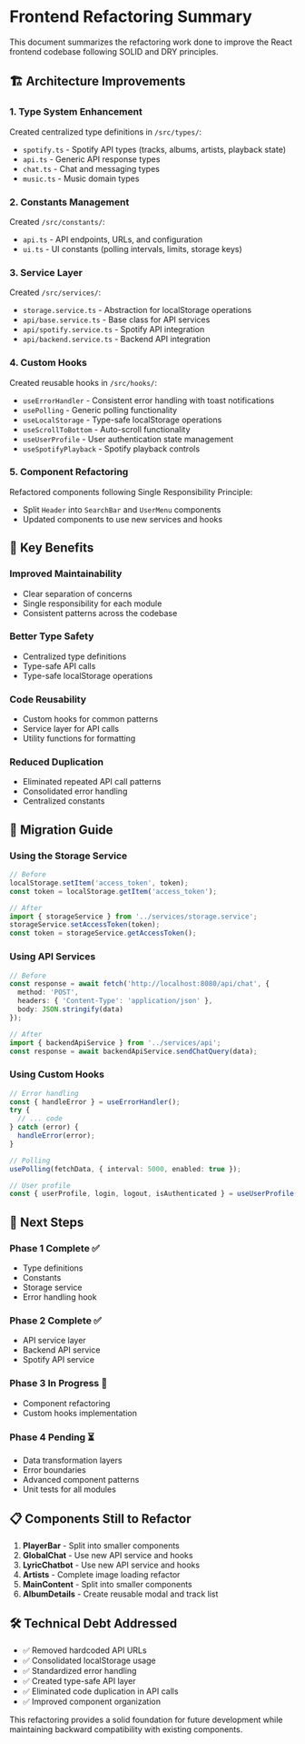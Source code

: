 # Frontend Refactoring Summary

This document summarizes the refactoring work done to improve the React frontend codebase following SOLID and DRY principles.

## 🏗️ Architecture Improvements

### 1. **Type System Enhancement**
Created centralized type definitions in `/src/types/`:
- `spotify.ts` - Spotify API types (tracks, albums, artists, playback state)
- `api.ts` - Generic API response types
- `chat.ts` - Chat and messaging types
- `music.ts` - Music domain types

### 2. **Constants Management**
Created `/src/constants/`:
- `api.ts` - API endpoints, URLs, and configuration
- `ui.ts` - UI constants (polling intervals, limits, storage keys)

### 3. **Service Layer**
Created `/src/services/`:
- `storage.service.ts` - Abstraction for localStorage operations
- `api/base.service.ts` - Base class for API services
- `api/spotify.service.ts` - Spotify API integration
- `api/backend.service.ts` - Backend API integration

### 4. **Custom Hooks**
Created reusable hooks in `/src/hooks/`:
- `useErrorHandler` - Consistent error handling with toast notifications
- `usePolling` - Generic polling functionality
- `useLocalStorage` - Type-safe localStorage operations
- `useScrollToBottom` - Auto-scroll functionality
- `useUserProfile` - User authentication state management
- `useSpotifyPlayback` - Spotify playback controls

### 5. **Component Refactoring**
Refactored components following Single Responsibility Principle:
- Split `Header` into `SearchBar` and `UserMenu` components
- Updated components to use new services and hooks

## 📝 Key Benefits

### **Improved Maintainability**
- Clear separation of concerns
- Single responsibility for each module
- Consistent patterns across the codebase

### **Better Type Safety**
- Centralized type definitions
- Type-safe API calls
- Type-safe localStorage operations

### **Code Reusability**
- Custom hooks for common patterns
- Service layer for API calls
- Utility functions for formatting

### **Reduced Duplication**
- Eliminated repeated API call patterns
- Consolidated error handling
- Centralized constants

## 🚀 Migration Guide

### **Using the Storage Service**
```typescript
// Before
localStorage.setItem('access_token', token);
const token = localStorage.getItem('access_token');

// After
import { storageService } from '../services/storage.service';
storageService.setAccessToken(token);
const token = storageService.getAccessToken();
```

### **Using API Services**
```typescript
// Before
const response = await fetch('http://localhost:8080/api/chat', {
  method: 'POST',
  headers: { 'Content-Type': 'application/json' },
  body: JSON.stringify(data)
});

// After
import { backendApiService } from '../services/api';
const response = await backendApiService.sendChatQuery(data);
```

### **Using Custom Hooks**
```typescript
// Error handling
const { handleError } = useErrorHandler();
try {
  // ... code
} catch (error) {
  handleError(error);
}

// Polling
usePolling(fetchData, { interval: 5000, enabled: true });

// User profile
const { userProfile, login, logout, isAuthenticated } = useUserProfile();
```

## 🔄 Next Steps

### **Phase 1 Complete** ✅
- Type definitions
- Constants
- Storage service
- Error handling hook

### **Phase 2 Complete** ✅
- API service layer
- Backend API service
- Spotify API service

### **Phase 3 In Progress** 🔄
- Component refactoring
- Custom hooks implementation

### **Phase 4 Pending** ⏳
- Data transformation layers
- Error boundaries
- Advanced component patterns
- Unit tests for all modules

## 📋 Components Still to Refactor

1. **PlayerBar** - Split into smaller components
2. **GlobalChat** - Use new API service and hooks
3. **LyricChatbot** - Use new API service and hooks
4. **Artists** - Complete image loading refactor
5. **MainContent** - Split into smaller components
6. **AlbumDetails** - Create reusable modal and track list

## 🛠️ Technical Debt Addressed

- ✅ Removed hardcoded API URLs
- ✅ Consolidated localStorage usage
- ✅ Standardized error handling
- ✅ Created type-safe API layer
- ✅ Eliminated code duplication in API calls
- ✅ Improved component organization

This refactoring provides a solid foundation for future development while maintaining backward compatibility with existing components.